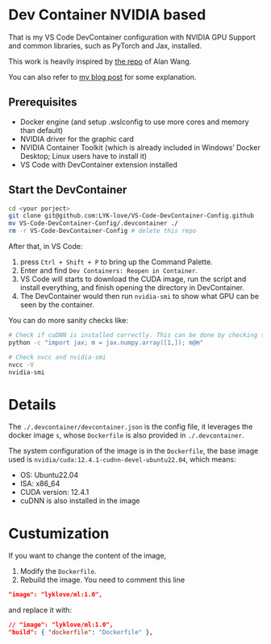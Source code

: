 # Dev Container NVIDIA based
That is my VS Code DevContainer configuration with NVIDIA GPU Support and common libraries, such as PyTorch and Jax, installed.

This work is heavily inspired by [the repo](https://github.com/alankrantas/cuda-cudnn-gpu-devcontainer) of Alan Wang.

You can also refer to [my blog post](https://lyk-love.cn/2024/04/26/vs-code-dev-container/) for some explanation.


## Prerequisites
- Docker engine (and setup .wslconfig to use more cores and memory than default)
- NVIDIA driver for the graphic card
- NVIDIA Container Toolkit (which is already included in Windows’ Docker Desktop; Linux users have to install it)
- VS Code with DevContainer extension installed

## Start the DevContainer

```sh
cd <your porject>
git clone git@github.com:LYK-love/VS-Code-DevContainer-Config.github
mv VS-Code-DevContainer-Config/.devcontainer ./
rm -r VS-Code-DevContainer-Config # delete this repo 
```
After that, in VS Code:
1. press `Ctrl + Shift + P` to bring up the Command Palette. 
2. Enter and find `Dev Containers: Reopen in Container`. 
3. VS Code will starts to download the CUDA image, run the script and install everything, and finish opening the directory in DevContainer.
4. The DevContainer would then run `nvidia-smi` to show what GPU can be seen by the container.

You can do more sanity checks like:
```sh
# Check if cuDNN is installed correctly. This can be done by checking the jax code:
python -c "import jax; m = jax.numpy.array([1,]); m@m"

# Check nvcc and nvidia-smi
nvcc -V
nvidia-smi
```
# Details
The `./.devcontainer/devcontainer.json` is the config file, it leverages the docker image `s`, whose `Dockerfile` is also provided in `./.devcontainer`.

The system configuration of the image is in the `Dockerfile`, the base image  used is `nvidia/cuda:12.4.1-cudnn-devel-ubuntu22.04`, which means:
* OS: Ubuntu22.04
* ISA: x86_64
* CUDA version: 12.4.1
* cuDNN is also installed in the image


# Custumization
If you want to change the content of the image,
1. Modify the `Dockerfile`.
2. Rebuild the image. You need to comment this line 
  ```json
  "image": "lyklove/ml:1.0", 
  ```
  and replace it with:
  ```json
  // "image": "lyklove/ml:1.0", 
  "build": { "dockerfile": "Dockerfile" },
  ```

